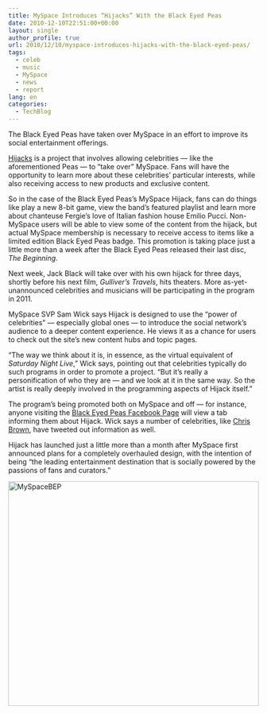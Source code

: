 ```yaml
---
title: MySpace Introduces “Hijacks” With the Black Eyed Peas
date: 2010-12-10T22:51:00+00:00
layout: single
author_profile: true
url: 2010/12/10/myspace-introduces-hijacks-with-the-black-eyed-peas/
tags:
  - celeb
  - music
  - MySpace
  - news
  - report
lang: en
categories: 
  - TechBlog
---
```

The Black Eyed Peas have taken over MySpace in an effort to improve its social entertainment offerings. 

[Hijacks](http://www.myspace.com/hijacks) is a project that involves allowing celebrities — like the aforementioned Peas — to “take over” MySpace. Fans will have the opportunity to learn more about these celebrities’ particular interests, while also receiving access to new products and exclusive content.

So in the case of the Black Eyed Peas’s MySpace Hijack, fans can do things like play a new 8-bit game, view the band’s featured playlist and learn more about chanteuse Fergie’s love of Italian fashion house Emilio Pucci. Non-MySpace users will be able to view some of the content from the hijack, but actual MySpace membership is necessary to receive access to items like a limited edition Black Eyed Peas badge. This promotion is taking place just a little more than a week after the Black Eyed Peas released their last disc, _The Beginning_.

Next week, Jack Black will take over with his own hijack for three days, shortly before his next film, _Gulliver’s Travels_, hits theaters. More as-yet-unannounced celebrities and musicians will be participating in the program in 2011.

MySpace SVP Sam Wick says Hijack is designed to use the “power of celebrities” — especially global ones — to introduce the social network’s audience to a deeper content experience. He views it as a chance for users to check out the site’s new content hubs and topic pages.

“The way we think about it is, in essence, as the virtual equivalent of _Saturday Night Live_,” Wick says, pointing out that celebrities typically do such programs in order to promote a project. “But it’s really a personification of who they are — and we look at it in the same way. So the artist is really deeply involved in the programming aspects of Hijack itself.”

The program’s being promoted both on MySpace and off — for instance, anyone visiting the [Black Eyed Peas Facebook Page](http://www.facebook.com/blackeyedpeas) will view a tab informing them about Hijack. Wick says a number of celebrities, like [Chris Brown](http://twitter.com/chrisbrown/status/12927456574963712), have tweeted out information as well.

Hijack has launched just a little more than a month after MySpace first announced plans for a completely overhauled design, with the intention of being “the leading entertainment destination that is socially powered by the passions of fans and curators.”

[<img title="MySpaceBEP" border="0" alt="MySpaceBEP" src="http://lh5.ggpht.com/_vaUVXcmC3OI/TQKn17DvWbI/AAAAAAAADec/Pevivl_D22Q/MySpaceBEP_thumb%5B1%5D.jpg?imgmax=800" width="504" height="452" />](http://lh5.ggpht.com/_vaUVXcmC3OI/TQKnywJrCdI/AAAAAAAADeY/j6HrgXhOVeo/s1600-h/MySpaceBEP%5B3%5D.jpg)